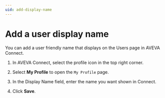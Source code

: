 ```yaml
---
uid: add-display-name
---
```


# Add a user display name

You can add a user friendly name that displays on the Users page in AVEVA Connect.

1. In AVEVA Connect, select the profile icon in the top right corner.
 
1. Select **My Profile** to open the `My Profile` page.

 
1. In the Display Name field, enter the name you want shown in Connect.

1. Click **Save**.  
 